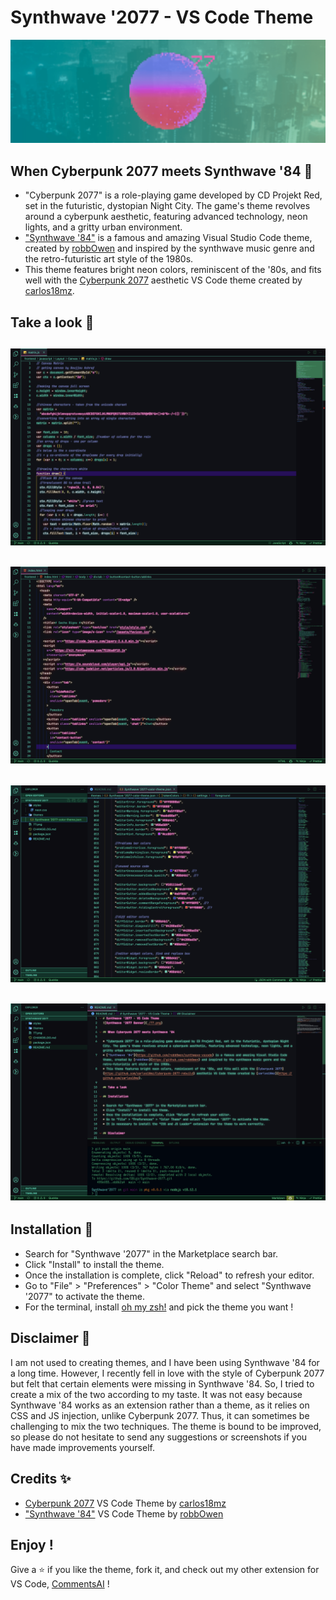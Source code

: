 # Synthwave '2077 - VS Code Theme

![Synthwave '2077 Banner](/77.png)

## When Cyberpunk 2077 meets Synthwave '84 🦾

- "Cyberpunk 2077" is a role-playing game developed by CD Projekt Red, set in the futuristic, dystopian Night City. The game's theme revolves around a cyberpunk aesthetic, featuring advanced technology, neon lights, and a gritty urban environment.
- ["Synthwave '84"](https://github.com/robb0wen/synthwave-vscode) is a famous and amazing Visual Studio Code theme, created by [robbOwen](https://github.com/robb0wen) and inspired by the synthwave music genre and the retro-futuristic art style of the 1980s.
- This theme features bright neon colors, reminiscent of the '80s, and fits well with the [Cyberpunk 2077](https://github.com/carlos18mz/Cyberpunk-2077-rebuild) aesthetic VS Code theme created by [carlos18mz](https://github.com/carlos18mz).

## Take a look 🤖

## ![Synthwave '2077 Preview 1](/preview1.png)

## ![Synthwave '2077 Preview 2](/preview2.png)

## ![Synthwave '2077 Preview 3](/preview3.png)

## ![Synthwave '2077 Preview 4](/preview4.png)

## Installation 🔩

- Search for "Synthwave '2077" in the Marketplace search bar.
- Click "Install" to install the theme.
- Once the installation is complete, click "Reload" to refresh your editor.
- Go to "File" > "Preferences" > "Color Theme" and select "Synthwave '2077" to activate the theme.
- For the terminal, install [oh my zsh!](https://github.com/ohmyzsh/ohmyzsh) and pick the theme you want !

## Disclaimer 👀

I am not used to creating themes, and I have been using Synthwave '84 for a long time. However, I recently fell in love with the style of Cyberpunk 2077 but felt that certain elements were missing in Synthwave '84. So, I tried to create a mix of the two according to my taste. It was not easy because Synthwave '84 works as an extension rather than a theme, as it relies on CSS and JS injection, unlike Cyberpunk 2077. Thus, it can sometimes be challenging to mix the two techniques. The theme is bound to be improved, so please do not hesitate to send any suggestions or screenshots if you have made improvements yourself.

## Credits ✨

- [Cyberpunk 2077](https://github.com/carlos18mz/Cyberpunk-2077-rebuild) VS Code Theme by [carlos18mz](https://github.com/carlos18mz)
- ["Synthwave '84"](https://github.com/robb0wen/synthwave-vscode) VS Code Theme by [robbOwen](https://github.com/robb0wen)

## Enjoy !

Give a ⭐️ if you like the theme, fork it, and check out my other extension for VS Code, [CommentsAI](https://github.com/SBigz/CommentsAI) !
